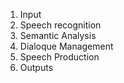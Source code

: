 1. Input
2. Speech recognition
3. Semantic Analysis
4. Dialoque Management
5. Speech Production
6. Outputs